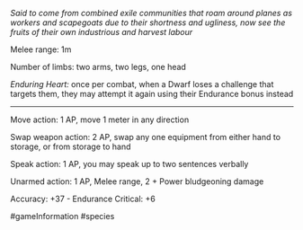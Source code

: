 *Said to come from combined exile communities that roam around planes as workers and scapegoats due to their shortness and ugliness, now see the fruits of their own industrious and harvest labour*

Melee range: 1m

Number of limbs: two arms, two legs, one head

*Enduring Heart:* once per combat, when a Dwarf loses a challenge that targets them, they may attempt it again using their Endurance bonus instead

---

Move action: 1 AP, move 1 meter in any direction

Swap weapon action: 2 AP, swap any one equipment from either hand to storage, or from storage to hand

Speak action: 1 AP, you may speak up to two sentences verbally

Unarmed action: 1 AP, Melee range, 2 + Power bludgeoning damage

Accuracy: +37 - Endurance
Critical: +6

#gameInformation #species